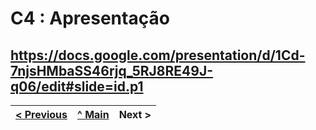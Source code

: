# C4 : Apresentação
https://docs.google.com/presentation/d/1Cd-7njsHMbaSS46rjq_5RJ8RE49J-q06/edit#slide=id.p1
---  
[< Previous](c3.md) | [^ Main](https://github.com/machadexx/gamezoneTI) | Next >
:--- | :---: | ---: 
